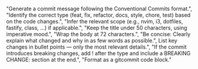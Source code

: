 "Generate a commit message following the Conventional Commits format.",
"Identify the correct type (feat, fix, refactor, docs, style, chore, test) based on the code changes.",
"Infer the relevant scope (e.g., nvim, i3, dotfiles, fastify, class, ...) if applicable.",
"Keep the title under 50 characters, using imperative mood.",
"Wrap the body at 72 characters.",
"Be concise: Clearly explain what changed and why in as few words as possible.",
List key changes in bullet points — only the most relevant details.",
"If the commit introduces breaking changes, add ! after the type and include a BREAKING CHANGE: section at the end.",
"Format as a gitcommit code block."

